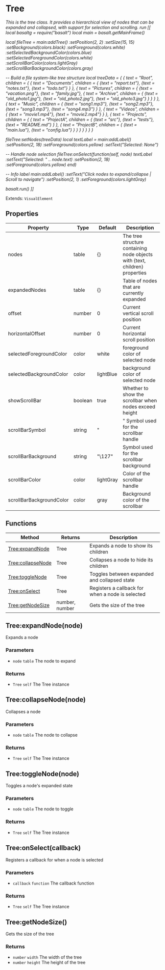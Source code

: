 # Tree
_This is the tree class. It provides a hierarchical view of nodes that can be expanded and collapsed, with support for selection and scrolling._
_run [[_
_local basaltg = require("basalt")_
_local main = basalt.getMainFrame()_

_local fileTree = main:addTree()_
_:setPosition(2, 2)_
_:setSize(15, 15)_
_:setBackground(colors.black)_
_:setForeground(colors.white)_
_:setSelectedBackgroundColor(colors.blue)_
_:setSelectedForegroundColor(colors.white)_
_:setScrollBarColor(colors.lightGray)_
_:setScrollBarBackgroundColor(colors.gray)_

_-- Build a file system-like tree structure_
_local treeData = {_
_{_
_text = "Root",_
_children = {_
_{_
_text = "Documents",_
_children = {_
_{text = "report.txt"},_
_{text = "notes.txt"},_
_{text = "todo.txt"}_
_}_
_},_
_{_
_text = "Pictures",_
_children = {_
_{text = "vacation.png"},_
_{text = "family.jpg"},_
_{_
_text = "Archive",_
_children = {_
_{text = "old_photo1.jpg"},_
_{text = "old_photo2.jpg"},_
_{text = "old_photo3.jpg"}_
_}_
_}_
_}_
_},_
_{_
_text = "Music",_
_children = {_
_{text = "song1.mp3"},_
_{text = "song2.mp3"},_
_{text = "song3.mp3"},_
_{text = "song4.mp3"}_
_}_
_},_
_{_
_text = "Videos",_
_children = {_
_{text = "movie1.mp4"},_
_{text = "movie2.mp4"}_
_}_
_},_
_{_
_text = "Projects",_
_children = {_
_{_
_text = "ProjectA",_
_children = {_
_{text = "src"},_
_{text = "tests"},_
_{text = "README.md"}_
_}_
_},_
_{_
_text = "ProjectB",_
_children = {_
_{text = "main.lua"},_
_{text = "config.lua"}_
_}_
_}_
_}_
_}_
_}_
_}_
_}_

_fileTree:setNodes(treeData)_
_local textLabel = main:addLabel()_
_:setPosition(2, 18)_
_:setForeground(colors.yellow)_
_:setText("Selected: None")_

_-- Handle node selection_
_fileTree:onSelect(function(self, node)_
_textLabel_
_:setText("Selected: " .. node.text)_
_:setPosition(2, 18)_
_:setForeground(colors.yellow)_
_end)_

_-- Info label_
_main:addLabel()_
_:setText("Click nodes to expand/collapse | Scroll to navigate")_
_:setPosition(2, 1)_
_:setForeground(colors.lightGray)_

_basalt.run()_
_]]_

Extends: `VisualElement`

## Properties

|Property|Type|Default|Description|
|---|---|---|---|
|nodes|table|{}|The tree structure containing node objects with {text, children} properties|
|expandedNodes|table|{}|Table of nodes that are currently expanded|
|offset|number|0|Current vertical scroll position|
|horizontalOffset|number|0|Current horizontal scroll position|
|selectedForegroundColor|color|white|foreground color of selected node|
|selectedBackgroundColor|color|lightBlue|background color of selected node|
|showScrollBar|boolean|true|Whether to show the scrollbar when nodes exceed height|
|scrollBarSymbol|string|"|" Symbol used for the scrollbar handle|
|scrollBarBackground|string|"\127"|Symbol used for the scrollbar background|
|scrollBarColor|color|lightGray|Color of the scrollbar handle|
|scrollBarBackgroundColor|color|gray|Background color of the scrollbar|

## Functions

|Method|Returns|Description|
|---|---|---|
|[Tree:expandNode](#tree-expandnode-node)|Tree|Expands a node to show its children|
|[Tree:collapseNode](#tree-collapsenode-node)|Tree|Collapses a node to hide its children|
|[Tree:toggleNode](#tree-togglenode-node)|Tree|Toggles between expanded and collapsed state|
|[Tree:onSelect](#tree-onselect-callback)|Tree|Registers a callback for when a node is selected|
|[Tree:getNodeSize](#tree-getnodesize)|number, number|Gets the size of the tree|

## Tree:expandNode(node)

Expands a node

### Parameters
* `node` `table` The node to expand

### Returns
* `Tree` `self` The Tree instance

## Tree:collapseNode(node)

Collapses a node

### Parameters
* `node` `table` The node to collapse

### Returns
* `Tree` `self` The Tree instance

## Tree:toggleNode(node)

Toggles a node's expanded state

### Parameters
* `node` `table` The node to toggle

### Returns
* `Tree` `self` The Tree instance

## Tree:onSelect(callback)

Registers a callback for when a node is selected

### Parameters
* `callback` `function` The callback function

### Returns
* `Tree` `self` The Tree instance

## Tree:getNodeSize()

Gets the size of the tree

### Returns
* `number` `width` The width of the tree
* `number` `height` The height of the tree

